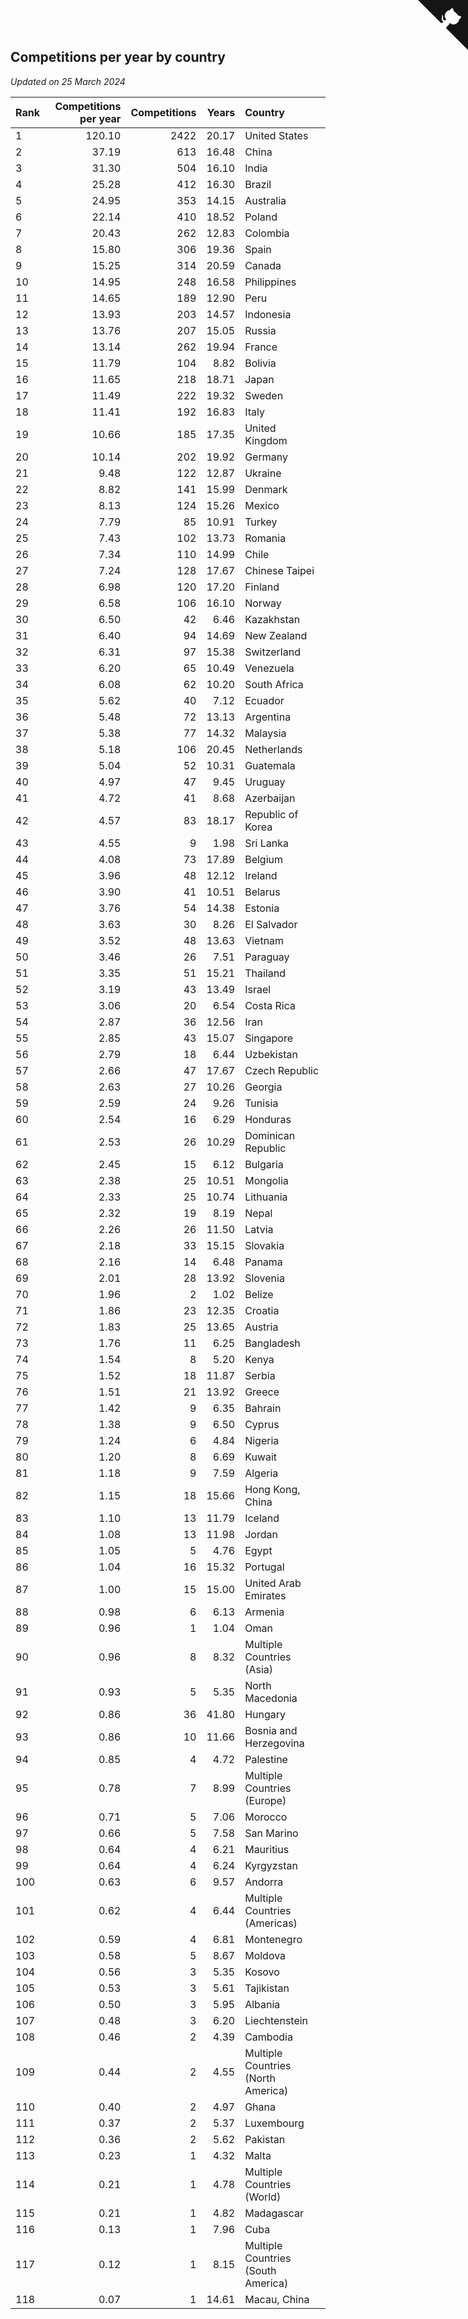 ## Competitions per year by country

*Updated on 25 March 2024*

| Rank | Competitions per year | Competitions | Years | Country |
| :--- | ---: | ---: | ---: | :--- |
| 1 | 120.10 | 2422 | 20.17 | United States |
| 2 | 37.19 | 613 | 16.48 | China |
| 3 | 31.30 | 504 | 16.10 | India |
| 4 | 25.28 | 412 | 16.30 | Brazil |
| 5 | 24.95 | 353 | 14.15 | Australia |
| 6 | 22.14 | 410 | 18.52 | Poland |
| 7 | 20.43 | 262 | 12.83 | Colombia |
| 8 | 15.80 | 306 | 19.36 | Spain |
| 9 | 15.25 | 314 | 20.59 | Canada |
| 10 | 14.95 | 248 | 16.58 | Philippines |
| 11 | 14.65 | 189 | 12.90 | Peru |
| 12 | 13.93 | 203 | 14.57 | Indonesia |
| 13 | 13.76 | 207 | 15.05 | Russia |
| 14 | 13.14 | 262 | 19.94 | France |
| 15 | 11.79 | 104 | 8.82 | Bolivia |
| 16 | 11.65 | 218 | 18.71 | Japan |
| 17 | 11.49 | 222 | 19.32 | Sweden |
| 18 | 11.41 | 192 | 16.83 | Italy |
| 19 | 10.66 | 185 | 17.35 | United Kingdom |
| 20 | 10.14 | 202 | 19.92 | Germany |
| 21 | 9.48 | 122 | 12.87 | Ukraine |
| 22 | 8.82 | 141 | 15.99 | Denmark |
| 23 | 8.13 | 124 | 15.26 | Mexico |
| 24 | 7.79 | 85 | 10.91 | Turkey |
| 25 | 7.43 | 102 | 13.73 | Romania |
| 26 | 7.34 | 110 | 14.99 | Chile |
| 27 | 7.24 | 128 | 17.67 | Chinese Taipei |
| 28 | 6.98 | 120 | 17.20 | Finland |
| 29 | 6.58 | 106 | 16.10 | Norway |
| 30 | 6.50 | 42 | 6.46 | Kazakhstan |
| 31 | 6.40 | 94 | 14.69 | New Zealand |
| 32 | 6.31 | 97 | 15.38 | Switzerland |
| 33 | 6.20 | 65 | 10.49 | Venezuela |
| 34 | 6.08 | 62 | 10.20 | South Africa |
| 35 | 5.62 | 40 | 7.12 | Ecuador |
| 36 | 5.48 | 72 | 13.13 | Argentina |
| 37 | 5.38 | 77 | 14.32 | Malaysia |
| 38 | 5.18 | 106 | 20.45 | Netherlands |
| 39 | 5.04 | 52 | 10.31 | Guatemala |
| 40 | 4.97 | 47 | 9.45 | Uruguay |
| 41 | 4.72 | 41 | 8.68 | Azerbaijan |
| 42 | 4.57 | 83 | 18.17 | Republic of Korea |
| 43 | 4.55 | 9 | 1.98 | Sri Lanka |
| 44 | 4.08 | 73 | 17.89 | Belgium |
| 45 | 3.96 | 48 | 12.12 | Ireland |
| 46 | 3.90 | 41 | 10.51 | Belarus |
| 47 | 3.76 | 54 | 14.38 | Estonia |
| 48 | 3.63 | 30 | 8.26 | El Salvador |
| 49 | 3.52 | 48 | 13.63 | Vietnam |
| 50 | 3.46 | 26 | 7.51 | Paraguay |
| 51 | 3.35 | 51 | 15.21 | Thailand |
| 52 | 3.19 | 43 | 13.49 | Israel |
| 53 | 3.06 | 20 | 6.54 | Costa Rica |
| 54 | 2.87 | 36 | 12.56 | Iran |
| 55 | 2.85 | 43 | 15.07 | Singapore |
| 56 | 2.79 | 18 | 6.44 | Uzbekistan |
| 57 | 2.66 | 47 | 17.67 | Czech Republic |
| 58 | 2.63 | 27 | 10.26 | Georgia |
| 59 | 2.59 | 24 | 9.26 | Tunisia |
| 60 | 2.54 | 16 | 6.29 | Honduras |
| 61 | 2.53 | 26 | 10.29 | Dominican Republic |
| 62 | 2.45 | 15 | 6.12 | Bulgaria |
| 63 | 2.38 | 25 | 10.51 | Mongolia |
| 64 | 2.33 | 25 | 10.74 | Lithuania |
| 65 | 2.32 | 19 | 8.19 | Nepal |
| 66 | 2.26 | 26 | 11.50 | Latvia |
| 67 | 2.18 | 33 | 15.15 | Slovakia |
| 68 | 2.16 | 14 | 6.48 | Panama |
| 69 | 2.01 | 28 | 13.92 | Slovenia |
| 70 | 1.96 | 2 | 1.02 | Belize |
| 71 | 1.86 | 23 | 12.35 | Croatia |
| 72 | 1.83 | 25 | 13.65 | Austria |
| 73 | 1.76 | 11 | 6.25 | Bangladesh |
| 74 | 1.54 | 8 | 5.20 | Kenya |
| 75 | 1.52 | 18 | 11.87 | Serbia |
| 76 | 1.51 | 21 | 13.92 | Greece |
| 77 | 1.42 | 9 | 6.35 | Bahrain |
| 78 | 1.38 | 9 | 6.50 | Cyprus |
| 79 | 1.24 | 6 | 4.84 | Nigeria |
| 80 | 1.20 | 8 | 6.69 | Kuwait |
| 81 | 1.18 | 9 | 7.59 | Algeria |
| 82 | 1.15 | 18 | 15.66 | Hong Kong, China |
| 83 | 1.10 | 13 | 11.79 | Iceland |
| 84 | 1.08 | 13 | 11.98 | Jordan |
| 85 | 1.05 | 5 | 4.76 | Egypt |
| 86 | 1.04 | 16 | 15.32 | Portugal |
| 87 | 1.00 | 15 | 15.00 | United Arab Emirates |
| 88 | 0.98 | 6 | 6.13 | Armenia |
| 89 | 0.96 | 1 | 1.04 | Oman |
| 90 | 0.96 | 8 | 8.32 | Multiple Countries (Asia) |
| 91 | 0.93 | 5 | 5.35 | North Macedonia |
| 92 | 0.86 | 36 | 41.80 | Hungary |
| 93 | 0.86 | 10 | 11.66 | Bosnia and Herzegovina |
| 94 | 0.85 | 4 | 4.72 | Palestine |
| 95 | 0.78 | 7 | 8.99 | Multiple Countries (Europe) |
| 96 | 0.71 | 5 | 7.06 | Morocco |
| 97 | 0.66 | 5 | 7.58 | San Marino |
| 98 | 0.64 | 4 | 6.21 | Mauritius |
| 99 | 0.64 | 4 | 6.24 | Kyrgyzstan |
| 100 | 0.63 | 6 | 9.57 | Andorra |
| 101 | 0.62 | 4 | 6.44 | Multiple Countries (Americas) |
| 102 | 0.59 | 4 | 6.81 | Montenegro |
| 103 | 0.58 | 5 | 8.67 | Moldova |
| 104 | 0.56 | 3 | 5.35 | Kosovo |
| 105 | 0.53 | 3 | 5.61 | Tajikistan |
| 106 | 0.50 | 3 | 5.95 | Albania |
| 107 | 0.48 | 3 | 6.20 | Liechtenstein |
| 108 | 0.46 | 2 | 4.39 | Cambodia |
| 109 | 0.44 | 2 | 4.55 | Multiple Countries (North America) |
| 110 | 0.40 | 2 | 4.97 | Ghana |
| 111 | 0.37 | 2 | 5.37 | Luxembourg |
| 112 | 0.36 | 2 | 5.62 | Pakistan |
| 113 | 0.23 | 1 | 4.32 | Malta |
| 114 | 0.21 | 1 | 4.78 | Multiple Countries (World) |
| 115 | 0.21 | 1 | 4.82 | Madagascar |
| 116 | 0.13 | 1 | 7.96 | Cuba |
| 117 | 0.12 | 1 | 8.15 | Multiple Countries (South America) |
| 118 | 0.07 | 1 | 14.61 | Macau, China |


<a href="https://github.com/JustinTimeCuber/wca_statistics" class="github-corner" aria-label="View source on Github"><svg width="80" height="80" viewBox="0 0 250 250" style="fill:#151513; color:#fff; position: absolute; top: 0; border: 0; right: 0;" aria-hidden="true"><path d="M0,0 L115,115 L130,115 L142,142 L250,250 L250,0 Z"></path><path d="M128.3,109.0 C113.8,99.7 119.0,89.6 119.0,89.6 C122.0,82.7 120.5,78.6 120.5,78.6 C119.2,72.0 123.4,76.3 123.4,76.3 C127.3,80.9 125.5,87.3 125.5,87.3 C122.9,97.6 130.6,101.9 134.4,103.2" fill="currentColor" style="transform-origin: 130px 106px;" class="octo-arm"></path><path d="M115.0,115.0 C114.9,115.1 118.7,116.5 119.8,115.4 L133.7,101.6 C136.9,99.2 139.9,98.4 142.2,98.6 C133.8,88.0 127.5,74.4 143.8,58.0 C148.5,53.4 154.0,51.2 159.7,51.0 C160.3,49.4 163.2,43.6 171.4,40.1 C171.4,40.1 176.1,42.5 178.8,56.2 C183.1,58.6 187.2,61.8 190.9,65.4 C194.5,69.0 197.7,73.2 200.1,77.6 C213.8,80.2 216.3,84.9 216.3,84.9 C212.7,93.1 206.9,96.0 205.4,96.6 C205.1,102.4 203.0,107.8 198.3,112.5 C181.9,128.9 168.3,122.5 157.7,114.1 C157.9,116.9 156.7,120.9 152.7,124.9 L141.0,136.5 C139.8,137.7 141.6,141.9 141.8,141.8 Z" fill="currentColor" class="octo-body"></path></svg></a><style>.github-corner:hover .octo-arm{animation:octocat-wave 560ms ease-in-out}@keyframes octocat-wave{0%,100%{transform:rotate(0)}20%,60%{transform:rotate(-25deg)}40%,80%{transform:rotate(10deg)}}@media (max-width:500px){.github-corner:hover .octo-arm{animation:none}.github-corner .octo-arm{animation:octocat-wave 560ms ease-in-out}}</style>
